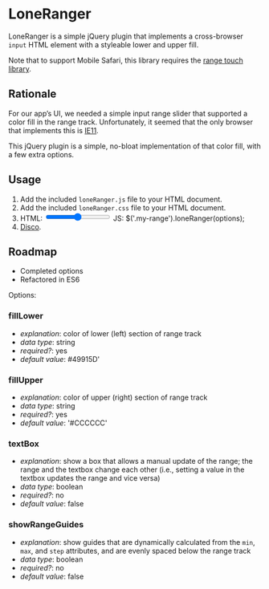 # LoneRanger

LoneRanger is a simple jQuery plugin that implements a cross-browser `input` HTML element with a styleable lower and upper fill.

Note that to support Mobile Safari, this library requires the [range touch library](https://github.com/docdis/range-touch).

## Rationale

For our app’s UI, we needed a simple input range slider that supported a color fill in the range track. Unfortunately, it seemed that the only browser that implements this is [IE11](https://msdn.microsoft.com/en-us/library/hh771824(v=vs.85).aspx).

This jQuery plugin is a simple, no-bloat implementation of that color fill, with a few extra options.

## Usage

1. Add the included `loneRanger.js` file to your HTML document.
2. Add the included `loneRanger.css` file to your HTML document.
3. HTML: <input type='range' class='my-range' min='0' max='100' step='10' />
   JS: $('.my-range').loneRanger(options);
4. [Disco](https://www.youtube.com/watch?v=T9tbyvwldEE).


## Roadmap

* Completed options
* Refactored in ES6

Options:

### fillLower
* _explanation_: color of lower (left) section of range track
* _data type_: string
* _required?_: yes
* _default value_: #49915D'

### fillUpper
* _explanation_: color of upper (right) section of range track
* _data type_: string
* _required?_: yes
* _default value_: '#CCCCCC'

### textBox
* _explanation_: show a box that allows a manual update of the range; the range and the textbox change each other (i.e., setting a value in the textbox updates the range and vice versa)
* _data type_: boolean
* _required?_: no
* _default value_: false

### showRangeGuides
* _explanation_: show guides that are dynamically calculated from the `min`, `max`, and `step` attributes, and are evenly spaced below the range track
* _data type_: boolean
* _required?_: no
* _default value_: false

